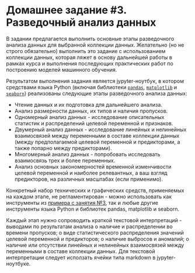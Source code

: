 # Домашнее задание #3. </br> Разведочный анализ данных

В задании предлагается выполнить основные этапы разведочного анализа данных для выбранной коллекции данных. Желательно (но не строго обязательно) выполнить это задание с использованием коллекции данных, которая ляжет в основу дальнейшей работы в рамках курса и выполнения последующих практических работ по построению моделей машинного обучения.

Результатом выполнения задания является jypyter-ноутбук, в котором средствами языка Python (включая библиотеки [`pandas`](https://pandas.pydata.org/), [`matplotlib`](https://matplotlib.org/) и [`seaborn`](https://seaborn.pydata.org/)) реализованы следующие этапы разведочного анализа данных:
- Чтение данных и их подготовка для дальнейшего анализа.
- Анализ размерности данных, их типов и наличия пропусков.
- Одномерный анализ данных - исследование описательных статистик и распределений целевой переменной и признаков.
- Двумерный анализ данных - исследование линейных и нелинейных взаимосвязей между переменными в составе коллекции данных (между предполагаемой целевой переменной и предикторами, а также попарно между предикторами).
- Многомерный анализ данных - попробовать исследовать взаимосвязь трех и более переменных.
- Анализ основных закономерностей временной изменчивости целевой переменной и наиболее релевантных, а ваш взгляд предикторов, на различных масштабах (если применимо).

Конкретный набор технических и графических средств, применяемых на каждом этапе, не регламентирован - можно использовать как инструменты из [примера c занятия №3](https://github.com/mvarentsov/ML4hydromet-2024/blob/main/examples/Lect03_EDA_demo.ipynb), так и любые другие инструменты языка Python и библиотек pandas, matplotlib и seaborn.

Каждый этап нужно сопроводить краткой текстовой интерпретаций - выводами по результатам анализа о наличие и распределении во времени пропусков; о виде статистического распределения значений целевой переменной и предикторов; о наличие выбросов и аномалий; о наличие или отсутствии линейных и нелинейных взаимосвязей между переменными в составе коллекции данных. Для текстовой интерпретации следует исползать ячейки типа markdown в jypyter-ноутбуке.  
